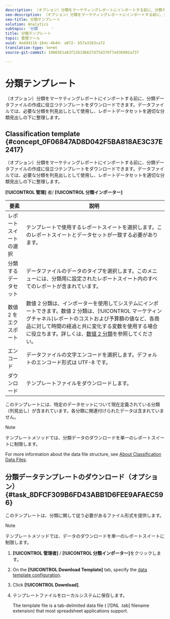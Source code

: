 ```yaml
---
description: （オプション）分類をマーケティングレポートにインポートする前に、分類データファイルの作成に役立つテンプレートをダウンロードできます。データファイルでは、必要な分類を列見出しとして使用し、レポートデータセットを適切な分類見出しの下に整理します。
seo-description: （オプション）分類をマーケティングレポートにインポートする前に、分類データファイルの作成に役立つテンプレートをダウンロードできます。データファイルでは、必要な分類を列見出しとして使用し、レポートデータセットを適切な分類見出しの下に整理します。
seo-title: 分類テンプレート
solution: Analytics
subtopic: '分類      '
title: 分類テンプレート
topic: 管理ツール
uuid: 4edd411b-164c-4b4d- a872- b57a3163ca72
translation-type: tm+mt
source-git-commit: 1986561a83f22619b627d754376f7e936902a737

---
```



# 分類テンプレート

（オプション）分類をマーケティングレポートにインポートする前に、分類データファイルの作成に役立つテンプレートをダウンロードできます。データファイルでは、必要な分類を列見出しとして使用し、レポートデータセットを適切な分類見出しの下に整理します。

## Classification template {#concept_0F06847AD8D042F5BA818AE3C37E2417}

（オプション）分類をマーケティングレポートにインポートする前に、分類データファイルの作成に役立つテンプレートをダウンロードできます。データファイルでは、必要な分類を列見出しとして使用し、レポートデータセットを適切な分類見出しの下に整理します。

**[!UICONTROL 管理]** 者/ **[!UICONTROL 分類インポーター]**

| 要素 | 説明 |
|---|---|
| レポートスイートの選択 | テンプレートで使用するレポートスイートを選択します。このレポートスイートとデータセットが一致する必要があります。 |
| 分類するデータセット | データファイルのデータのタイプを選択します。このメニューには、分類用に設定されたレポートスイート内のすべてのレポートが含まれています。 |
| 数値 2 をエクスポート | 数値 2 分類は、インポーターを使用してシステムにインポートできます。数値 2 分類は、[!UICONTROL マーケティングチャネル]レポートのコストおよび予算額の値など、各商品に対して時間の経過と共に変化する変数を使用する場合に役立ちます。詳しくは、[数値 2 分類](../../../components/c-classifications2/c-numeric-2/c-numeric-2-classifications.md#concept_71024B7B91DF4E909076062AB1380D8B)を参照してください。 |
| エンコード | データファイルの文字エンコードを選択します。デフォルトのエンコード形式は UTF-8 です。 |
| ダウンロード | テンプレートファイルをダウンロードします。 |

このテンプレートには、特定のデータセットについて現在定義されている分類（列見出し）が含まれています。各分類に関連付けられたデータは含まれていません。

>[!NOTE]
>
>テンプレートメソッドでは、分類データのダウンロードを単一のレポートスイートに制限します。

For more information about the data file structure, see [About Classification Data Files](../../../components/c-classifications2/c-classifications-importer/c-saint-data-files.md#concept_EBA7669C546040BE8162ADACA3548735).

## 分類データテンプレートのダウンロード（オプション）{#task_8DFCF309B6FD43ABB1D6FEE9AFAEC596}

このテンプレートは、分類に関して従う必要があるファイル形式を提供します。

>[!NOTE]
>
>テンプレートメソッドでは、データのダウンロードを単一のレポートスイートに制限します。

1. **[!UICONTROL 管理者]** / **[!UICONTROL 分類インポーター]**&#x200B;をクリックします。
1. On the **[!UICONTROL Download Template]** tab, specify the [data template configuration](../../../components/c-classifications2/c-classifications-importer/c-download-saint-data.md#concept_0F06847AD8D042F5BA818AE3C37E2417).
1. Click **[!UICONTROL Download]**.
1. テンプレートファイルをローカルシステムに保存します。

   The template file is a tab-delimited data file ( [!DNL .tab] filename extension) that most spreadsheet applications support.

